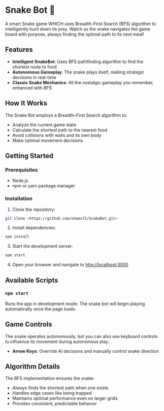 # Snake Bot 🐍

A smart Snake game WHICH uses Breadth-First Search (BFS) algorithm to intelligently hunt down its prey. Watch as the snake navigates the game board with purpose, always finding the optimal path to its next meal!

## Features

- **Intelligent SnakeBot**: Uses BFS pathfinding algorithm to find the shortest route to food
- **Autonomous Gameplay**: The snake plays itself, making strategic decisions in real-time
- **Classic Snake Mechanics**: All the nostalgic gameplay you remember, enhanced with BFS

## How It Works

The Snake Bot employs a Breadth-First Search algorithm to:
- Analyze the current game state
- Calculate the shortest path to the nearest food
- Avoid collisions with walls and its own body
- Make optimal movement decisions

## Getting Started

### Prerequisites
- Node.js 
- npm or yarn package manager

### Installation

1. Clone the repository:
```bash
git clone <https://github.com/shams72/SnakeBot.git>
```

2. Install dependencies:
```bash
npm install
```

3. Start the development server:
```bash
npm start
```

4. Open your browser and navigate to [http://localhost:3000](http://localhost:3000)

## Available Scripts

### `npm start`
Runs the app in development mode. The snake bot will begin playing automatically once the page loads.

## Game Controls

The snake operates autonomously, but you can also use keyboard controls to influence its movement during autonomous play:

- **Arrow Keys**: Override AI decisions and manually control snake direction

## Algorithm Details

The BFS implementation ensures the snake:
- Always finds the shortest path when one exists
- Handles edge cases like being trapped
- Maintains optimal performance even on larger grids
- Provides consistent, predictable behavior
